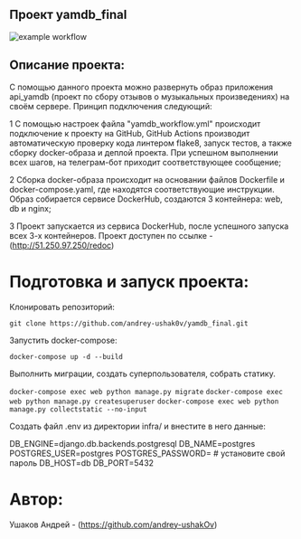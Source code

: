 ## Проект yamdb_final

![example workflow](https://github.com/andrey-ushakOv/yamdb_final/actions/workflows/yamdb_workflow.yml/badge.svg)

## Описание проекта:

С помощью данного проекта можно развернуть образ приложения api_yamdb (проект по сбору отзывов о музыкальных произведениях) на своём сервере. Принцип подключения следующий:

1 С помощью настроек файла "yamdb_workflow.yml" происходит подключение к проекту на  GitHub, GitHub Actions производит автоматическую проверку кода линтером flake8, запуск тестов, а также сборку docker-образа и деплой проекта. При успешном выполнении всех шагов, на телеграм-бот приходит соответствующее сообщение;

2 Сборка docker-образа происходит на основании файлов Dockerfile и docker-compose.yaml, где находятся соответствующие инструкции. Образ собирается сервисе DockerHub, создаются 3 контейнера: web, db и nginx;

3 Проект запускается из сервиса DockerHub, после успешного запуска всех 3-х контейнеров.
Проект доступен по ссылке - (http://51.250.97.250/redoc)

# Подготовка и запуск проекта:

Клонировать репозиторий:

```git clone https://github.com/andrey-ushak0v/yamdb_final.git```

Запустить docker-compose:

```docker-compose up -d --build```

Выполнить миграции, создать суперпользователя, собрать статику.

```docker-compose exec web python manage.py migrate```
```docker-compose exec web python manage.py createsuperuser```
```docker-compose exec web python manage.py collectstatic --no-input``` 

Создать файл .env из директории infra/ и внестите в него данные:

DB_ENGINE=django.db.backends.postgresql
DB_NAME=postgres
POSTGRES_USER=postgres
POSTGRES_PASSWORD= # установите свой пароль
DB_HOST=db
DB_PORT=5432

# Автор: 

Ушаков Андрей - (https://github.com/andrey-ushakOv)
